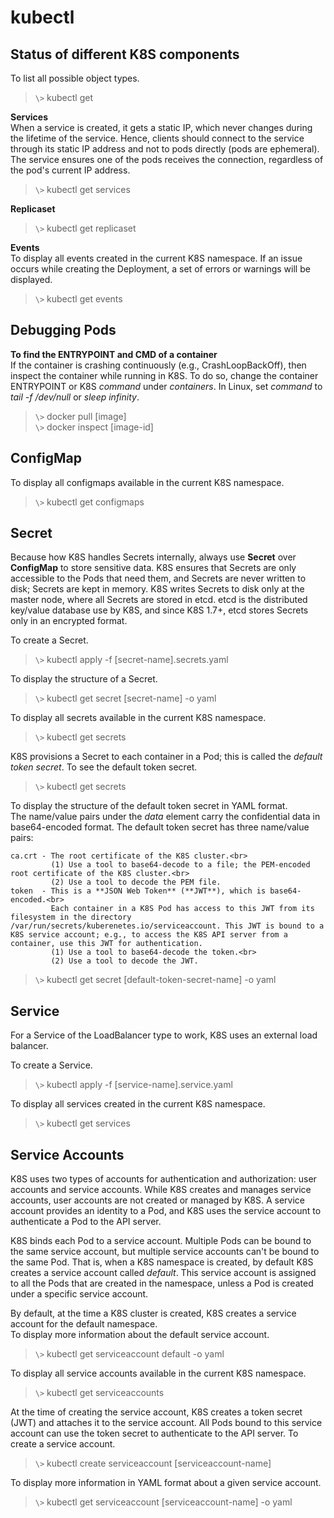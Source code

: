 
kubectl
=======



Status of different K8S components
----------------------------------
To list all possible object types.
>`\>` kubectl get




**Services**<br>
When a service is created, it gets a static IP, which never changes during the lifetime of the service. Hence, clients should connect to the service through its static IP address and not to pods directly (pods are ephemeral). The service ensures one of the pods receives the connection, regardless of the pod's current IP address.
>`\>` kubectl get services

**Replicaset**<br>
>`\>` kubectl get replicaset


**Events**<br>
To display all events created in the current K8S namespace. If an issue occurs while creating the Deployment, a set of errors or warnings will be displayed.
>`\>` kubectl get events

Debugging Pods
--------------
**To find the ENTRYPOINT and CMD of a container**<br>
If the container is crashing continuously (e.g., CrashLoopBackOff), then inspect the container while running in K8S. To do so, change the container ENTRYPOINT or K8S *command* under *containers*. In Linux, set *command* to *tail -f /dev/null* or *sleep infinity*.
>`\>` docker pull [image]<br>
>`\>` docker inspect [image-id]

ConfigMap
---------
To display all configmaps available in the current K8S namespace.
>`\>` kubectl get configmaps

Secret
------
Because how K8S handles Secrets internally, always use **Secret** over **ConfigMap** to store sensitive data. K8S ensures that Secrets are only accessible to the Pods that need them, and Secrets are never written to disk; Secrets are kept in memory. K8S writes Secrets to disk only at the master node, where all Secrets are stored in etcd. etcd is the distributed key/value database use by K8S, and since K8S 1.7+, etcd stores Secrets only in an encrypted format.

To create a Secret.
>`\>` kubectl apply -f [secret-name].secrets.yaml

To display the structure of a Secret.
>`\>` kubectl get secret [secret-name] -o yaml

To display all secrets available in the current K8S namespace.
>`\>` kubectl get secrets

K8S provisions a Secret to each container in a Pod; this is called the *default token secret*.
To see the default token secret.
>`\>` kubectl get secrets

To display the structure of the default token secret in YAML format.<br>
The name/value pairs under the *data* element carry the confidential data in base64-encoded format. The default token secret has three name/value pairs:<br>
```
ca.crt - The root certificate of the K8S cluster.<br>
         (1) Use a tool to base64-decode to a file; the PEM-encoded root certificate of the K8S cluster.<br>
         (2) Use a tool to decode the PEM file.
token  - This is a **JSON Web Token** (**JWT**), which is base64-encoded.<br>
         Each container in a K8S Pod has access to this JWT from its filesystem in the directory /var/run/secrets/kuberenetes.io/serviceaccount. This JWT is bound to a K8S service account; e.g., to access the K8S API server from a container, use this JWT for authentication.
         (1) Use a tool to base64-decode the token.<br>
         (2) Use a tool to decode the JWT.
```
>`\>` kubectl get secret [default-token-secret-name] -o yaml

Service
-------
For a Service of the LoadBalancer type to work, K8S uses an external load balancer.

To create a Service.
>`\>` kubectl apply -f [service-name].service.yaml

To display all services created in the current K8S namespace.
>`\>` kubectl get services

Service Accounts
----------------
K8S uses two types of accounts for authentication and authorization: user accounts and service accounts. While K8S creates and manages service accounts, user accounts are not created or managed by K8S. A service account provides an identity to a Pod, and K8S uses the service account to authenticate a Pod to the API server.

K8S binds each Pod to a service account. Multiple Pods can be bound to the same service account, but multiple service accounts can't be bound to the same Pod. That is, when a K8S namespace is created, by default K8S creates a service account called *default*. This service account is assigned to all the Pods that are created in the namespace, unless a Pod is created under a specific service account.

By default, at the time a K8S cluster is created, K8S creates a service account for the default namespace.<br>
To display more information about the default service account.
>`\>` kubectl get serviceaccount default -o yaml

To display all service accounts available in the current K8S namespace.
>`\>` kubectl get serviceaccounts

At the time of creating the service account, K8S creates a token secret (JWT) and attaches it to the service account. All Pods bound to this service account can use the token secret to authenticate to the API server.
To create a service account.
>`\>` kubectl create serviceaccount [serviceaccount-name]

To display more information in YAML format about a given service account.
>`\>` kubectl get serviceaccount [serviceaccount-name] -o yaml





